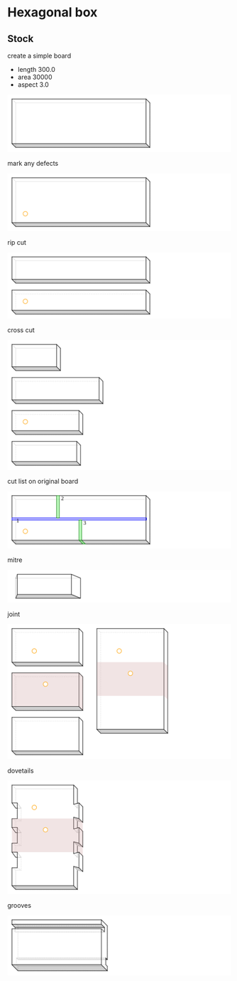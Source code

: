 # Hexagonal box
## Stock
create a simple board
 - length 300.0
 - area 30000
 - aspect 3.0

![Figure 1](board_test/fig-1.svg)

mark any defects

![Figure 2](board_test/fig-2.svg)

rip cut

![Figure 3](board_test/fig-3.svg)

cross cut

![Figure 4](board_test/fig-4.svg)

cut list on original board

![Figure 5](board_test/fig-5.svg)

mitre

![Figure 6](board_test/fig-6.svg)

joint

![Figure 7](board_test/fig-7.svg)

dovetails

![Figure 8](board_test/fig-8.svg)

grooves

![Figure 9](board_test/fig-9.svg)

